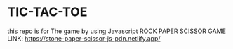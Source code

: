 # TIC-TAC-TOE
this repo is for The game by using Javascript
ROCK PAPER SCISSOR GAME LINK: https://stone-paper-scissor-js-pdn.netlify.app/
